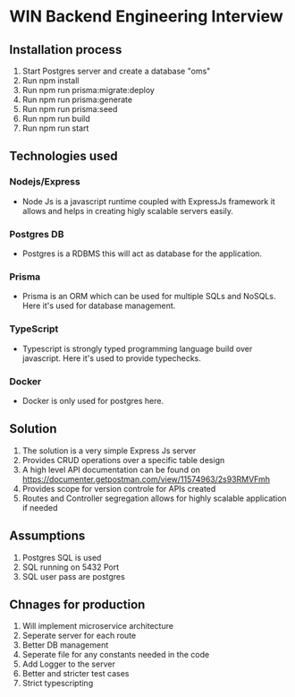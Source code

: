 # WIN Backend Engineering Interview

## Installation process
1. Start Postgres server and create a database "oms"
2. Run npm install
3. Run npm run prisma:migrate:deploy
4. Run npm run prisma:generate
4. Run npm run prisma:seed
5. Run npm run build
6. Run npm run start

## Technologies used

### Nodejs/Express
- Node Js is a javascript runtime coupled with ExpressJs framework it allows and helps in creating higly scalable servers easily.

### Postgres DB
- Postgres is a RDBMS this will act as database for the application.

### Prisma
- Prisma is an ORM which can be used for multiple SQLs and NoSQLs. Here it's used for database management.

### TypeScript
- Typescript is strongly typed programming language build over javascript. Here it's used to provide typechecks.

### Docker
- Docker is only used for postgres here.

## Solution
1. The solution is a very simple Express Js server
2. Provides CRUD operations over a specific table design
3. A high level API documentation can be found on https://documenter.getpostman.com/view/11574963/2s93RMVFmh
4. Provides scope for version controle for APIs created
5. Routes and Controller segregation allows for highly scalable application if needed

## Assumptions
1. Postgres SQL is used
2. SQL running on 5432 Port
3. SQL user pass are postgres

## Chnages for production
1. Will implement microservice architecture
2. Seperate server for each route
3. Better DB management
4. Seperate file for any constants needed in the code
5. Add Logger to the server
6. Better and stricter test cases
7. Strict typescripting